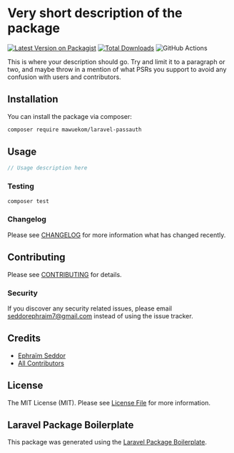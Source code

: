 # Very short description of the package

[![Latest Version on Packagist](https://img.shields.io/packagist/v/mawuekom/laravel-passauth.svg?style=flat-square)](https://packagist.org/packages/mawuekom/laravel-passauth)
[![Total Downloads](https://img.shields.io/packagist/dt/mawuekom/laravel-passauth.svg?style=flat-square)](https://packagist.org/packages/mawuekom/laravel-passauth)
![GitHub Actions](https://github.com/mawuekom/laravel-passauth/actions/workflows/main.yml/badge.svg)

This is where your description should go. Try and limit it to a paragraph or two, and maybe throw in a mention of what PSRs you support to avoid any confusion with users and contributors.

## Installation

You can install the package via composer:

```bash
composer require mawuekom/laravel-passauth
```

## Usage

```php
// Usage description here
```

### Testing

```bash
composer test
```

### Changelog

Please see [CHANGELOG](CHANGELOG.md) for more information what has changed recently.

## Contributing

Please see [CONTRIBUTING](CONTRIBUTING.md) for details.

### Security

If you discover any security related issues, please email seddorephraim7@gmail.com instead of using the issue tracker.

## Credits

-   [Ephraïm Seddor](https://github.com/mawuekom)
-   [All Contributors](../../contributors)

## License

The MIT License (MIT). Please see [License File](LICENSE.md) for more information.

## Laravel Package Boilerplate

This package was generated using the [Laravel Package Boilerplate](https://laravelpackageboilerplate.com).
